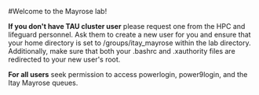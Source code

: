 
#Welcome to the Mayrose lab!

**If you don't have TAU cluster user**
please request one from the HPC and lifeguard personnel. Ask them to create a new user for you and ensure that your home directory is set to /groups/itay_mayrose within the lab directory. Additionally, make sure that both your .bashrc and .xauthority files are redirected to your new user's root.

**For all users** seek permission to access powerlogin, power9login, and the Itay Mayrose queues.

